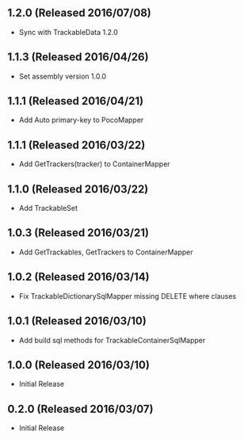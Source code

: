 ## 1.2.0 (Released 2016/07/08)

* Sync with TrackableData 1.2.0

## 1.1.3 (Released 2016/04/26)

* Set assembly version 1.0.0

## 1.1.1 (Released 2016/04/21)

* Add Auto primary-key to PocoMapper

## 1.1.1 (Released 2016/03/22)

* Add GetTrackers(tracker) to ContainerMapper

## 1.1.0 (Released 2016/03/22)

* Add TrackableSet

## 1.0.3 (Released 2016/03/21)

* Add GetTrackables, GetTrackers to ContainerMapper 

## 1.0.2 (Released 2016/03/14)

* Fix TrackableDictionarySqlMapper missing DELETE where clauses

## 1.0.1 (Released 2016/03/10)

* Add build sql methods for TrackableContainerSqlMapper

## 1.0.0 (Released 2016/03/10)

* Initial Release

## 0.2.0 (Released 2016/03/07)

* Initial Release
